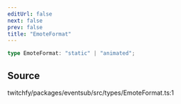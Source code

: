 ```yaml
---
editUrl: false
next: false
prev: false
title: "EmoteFormat"
---
```


```ts
type EmoteFormat: "static" | "animated";
```

## Source

twitchfy/packages/eventsub/src/types/EmoteFormat.ts:1
